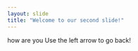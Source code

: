 ```yaml
---
layout: slide
title: "Welcome to our second slide!"
---
```

how are you
Use the left arrow to go back!
